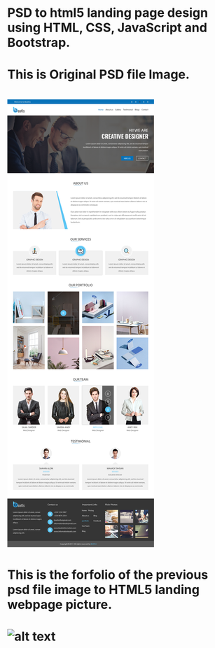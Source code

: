 # PSD to html5 landing page design using HTML, CSS, JavaScript and Bootstrap.

# This is Original PSD file Image.

# ![alt text](assets/images/psd.png)


# This is the forfolio of the previous psd file image to HTML5 landing webpage picture.

# ![alt text](assets/images/PSD-to-HTML5-Landing-Page-Design.png)
